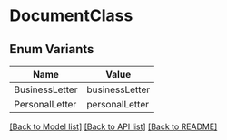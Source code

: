 # DocumentClass

## Enum Variants

| Name | Value |
|---- | -----|
| BusinessLetter | businessLetter |
| PersonalLetter | personalLetter |


[[Back to Model list]](../README.md#documentation-for-models) [[Back to API list]](../README.md#documentation-for-api-endpoints) [[Back to README]](../README.md)


